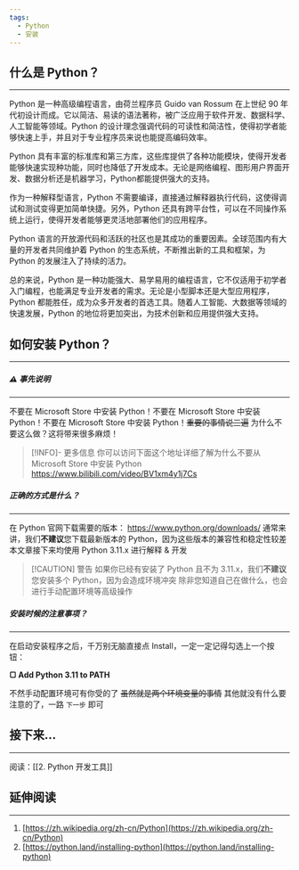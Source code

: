 ```yaml
---
tags:
  - Python
  - 安装
---
```

## 什么是 Python？
---
Python 是一种高级编程语言，由荷兰程序员 Guido van Rossum 在上世纪 90 年代初设计而成。它以简洁、易读的语法著称，被广泛应用于软件开发、数据科学、人工智能等领域。Python 的设计理念强调代码的可读性和简洁性，使得初学者能够快速上手，并且对于专业程序员来说也能提高编码效率。

Python 具有丰富的标准库和第三方库，这些库提供了各种功能模块，使得开发者能够快速实现种功能，同时也降低了开发成本。无论是网络编程、图形用户界面开发、数据分析还是机器学习，Python都能提供强大的支持。

作为一种解释型语言，Python 不需要编译，直接通过解释器执行代码，这使得调试和测试变得更加简单快捷。另外，Python 还具有跨平台性，可以在不同操作系统上运行，使得开发者能够更灵活地部署他们的应用程序。

Python 语言的开放源代码和活跃的社区也是其成功的重要因素。全球范围内有大量的开发者共同维护着 Python 的生态系统，不断推出新的工具和框架，为 Python 的发展注入了持续的活力。

总的来说，Python 是一种功能强大、易学易用的编程语言，它不仅适用于初学者入门编程，也能满足专业开发者的需求。无论是小型脚本还是大型应用程序，Python 都能胜任，成为众多开发者的首选工具。随着人工智能、大数据等领域的快速发展，Python 的地位将更加突出，为技术创新和应用提供强大支持。

## 如何安装 Python？
---
##### ⚠ 事先说明
---
不要在 Microsoft Store 中安装 Python！不要在 Microsoft Store 中安装 Python！不要在 Microsoft Store 中安装 Python！~~重要的事情说三遍~~
为什么不要这么做？这将带来很多麻烦！

> [!INFO]- 更多信息
> 你可以访问下面这个地址详细了解为什么不要从 Microsoft Store 中安装 Python
> https://www.bilibili.com/video/BV1xm4y1j7Cs

##### 正确的方式是什么？
---
在 Python 官网下载需要的版本： https://www.python.org/downloads/
通常来讲，我们**不建议**您下载最新版本的 Python，因为这些版本的兼容性和稳定性较差
本文章接下来均使用 Python 3.11.x 进行解释 & 开发

> [!CAUTION] 警告
> 如果你已经有安装了 Python 且不为 3.11.x，我们**不建议**您安装多个 Python，因为会造成环境冲突
> 除非您知道自己在做什么，也会进行手动配置环境等高级操作

##### 安装时候的注意事项？
---
在启动安装程序之后，千万别无脑直接点 Install，一定一定记得勾选上一个按钮：

**▢ Add Python 3.11 to PATH**

不然手动配置环境可有你受的了 ~~虽然就是两个环境变量的事情~~
其他就没有什么要注意的了，一路 `下一步` 即可

## 接下来...
---
阅读：[[2. Python 开发工具]]

## 延伸阅读
---
1. [https://zh.wikipedia.org/zh-cn/Python](https://zh.wikipedia.org/zh-cn/Python)
2. [https://python.land/installing-python](https://python.land/installing-python)
